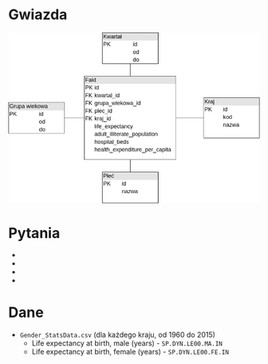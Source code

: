 # Gwiazda
![graf](graf.png)

# Pytania

*
*
*
*

# Dane
* `Gender_StatsData.csv` (dla każdego kraju, od 1960 do 2015)
  * Life expectancy at birth, male (years) - `SP.DYN.LE00.MA.IN`
  * Life expectancy at birth, female (years) - `SP.DYN.LE00.FE.IN`
